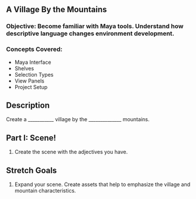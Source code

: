 ## A Village By the Mountains

### Objective: Become familiar with Maya tools. Understand how descriptive language changes environment development.

### Concepts Covered:
* Maya Interface
* Shelves
* Selection Types
* View Panels
* Project Setup

## Description
Create a ___________ village by the ______________ mountains.

## Part I: Scene!
1. Create the scene with the adjectives you have.

## Stretch Goals
1. Expand your scene. Create assets that help to emphasize the village and mountain characteristics.
